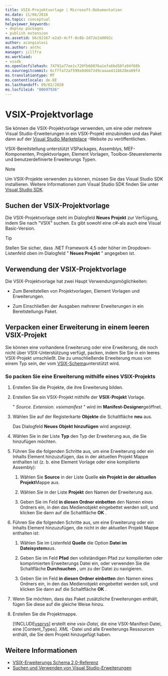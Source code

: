 ```yaml
---
title: VSIX-Projektvorlage | Microsoft-Dokumentation
ms.date: 11/04/2016
ms.topic: conceptual
helpviewer_keywords:
- deploy packages
- publish extension
ms.assetid: b6c82167-e2a5-4cff-8c8b-2d72e2a9092c
author: acangialosi
ms.author: anthc
manager: jillfra
ms.workload:
- vssdk
ms.openlocfilehash: 74791a77ee1c720fb60876a1efa6bd58fa94f68b
ms.sourcegitcommit: 6cfffa72af599a9d667249caaaa411bb28ea69fd
ms.translationtype: MT
ms.contentlocale: de-DE
ms.lasthandoff: 09/02/2020
ms.locfileid: "80697936"
---
```

# <a name="vsix-project-template"></a>VSIX-Projektvorlage

Sie können die VSIX-Projektvorlage verwenden, um eine oder mehrere Visual Studio-Erweiterungen in ein VSIX-Projekt einzubinden und das Paket dann auf der [Visual Studio Marketplace](https://marketplace.visualstudio.com/) -Website zu veröffentlichen.

 VSIX-Bereitstellung unterstützt VSPackages, Assemblys, MEF-Komponenten, Projektvorlagen, Element Vorlagen, Toolbox-Steuerelemente und benutzerdefinierte Erweiterungs Typen.

> [!NOTE]
> Um VSIX-Projekte verwenden zu können, müssen Sie das Visual Studio SDK installieren. Weitere Informationen zum Visual Studio SDK finden Sie unter [Visual Studio SDK](../extensibility/visual-studio-sdk.md).

## <a name="where-to-find-the-vsix-project-template"></a>Suchen der VSIX-Projektvorlage

Die VSIX-Projektvorlage steht im Dialogfeld **Neues Projekt** zur Verfügung, indem Sie nach "VSIX" suchen.  Es gibt sowohl eine c#-als auch eine Visual Basic-Version.

> [!TIP]
> Stellen Sie sicher, dass .NET Framework 4,5 oder höher im Dropdown-Listenfeld oben im Dialogfeld " **Neues Projekt** " angegeben ist.

## <a name="uses-of-the-vsix-project-template"></a>Verwendung der VSIX-Projektvorlage

Die VSIX-Projektvorlage hat zwei Haupt Verwendungsmöglichkeiten:

- Zum Bereitstellen von Projektvorlagen, Element Vorlagen und Erweiterungen.

- Zum Einschließen der Ausgaben mehrerer Erweiterungen in ein Bereitstellungs Paket.

## <a name="packaging-an-extension-in-an-empty-vsix-project"></a>Verpacken einer Erweiterung in einem leeren VSIX-Projekt

Sie können eine vorhandene Erweiterung oder eine Erweiterung, die noch nicht über VSIX-Unterstützung verfügt, packen, indem Sie Sie in ein leeres VSIX-Projekt umschließt. Die zu umschließende Erweiterung muss von einem Typ sein, der vom [VSIX-Schema](../extensibility/vsix-extension-schema-2-0-reference.md)unterstützt wird.

### <a name="to-package-an-extension-by-using-a-vsix-project"></a>So packen Sie eine Erweiterung mithilfe eines VSIX-Projekts

1. Erstellen Sie die Projekte, die ihre Erweiterung bilden.

2. Erstellen Sie ein VSIX-Projekt mithilfe der **VSIX-Projekt** Vorlage.

    " *Source. Extension. vsixmanifest* " wird im **Manifest-Designer**geöffnet.

3. Wählen Sie auf der Registerkarte **Objekte** die Schaltfläche **neu** aus.

    Das Dialogfeld **Neues Objekt hinzufügen** wird angezeigt.

4. Wählen Sie in der Liste **Typ** den Typ der Erweiterung aus, die Sie hinzufügen möchten.

5. Führen Sie die folgenden Schritte aus, um eine Erweiterung oder ein Inhalts Element hinzuzufügen, das in der aktuellen Projekt Mappe enthalten ist (z. b. eine Element Vorlage oder eine kompilierte Assembly):

   1. Wählen Sie **Source** in der Liste Quelle **ein Projekt in der aktuellen Projekt**Mappe aus.

   2. Wählen Sie in der Liste **Projekt** den Namen der Erweiterung aus.

   3. Geben Sie im Feld **in diesen Ordner einbetten** den Namen eines Ordners ein, in den das Medienobjekt eingebettet werden soll, und klicken Sie dann auf die Schaltfläche **OK** .

6. Führen Sie die folgenden Schritte aus, um eine Erweiterung oder ein Inhalts Element hinzuzufügen, die nicht in der aktuellen Projekt Mappe enthalten ist:

   1. Wählen Sie im Listenfeld **Quelle** die Option **Datei im Dateisystem**aus.

   2. Geben Sie im Feld **Pfad** den vollständigen Pfad zur kompilierten oder komprimierten Erweiterungs Datei ein, oder verwenden Sie die Schaltfläche **Durchsuchen** , um zu der Datei zu navigieren.

   3. Geben Sie im Feld **in diesen Ordner einbetten** den Namen eines Ordners ein, in den das Medienobjekt eingebettet werden soll, und klicken Sie dann auf die Schaltfläche **OK** .

7. Wenn Sie möchten, dass das Paket zusätzliche Erweiterungen enthält, fügen Sie diese auf die gleiche Weise hinzu.

8. Erstellen Sie die Projektmappe.

    [!INCLUDE[vsprvs](../code-quality/includes/vsprvs_md.md)] erstellt eine *vsix-Datei,* die eine VSIX-Manifest-Datei, eine [Content_Types]*. XML* -Datei und alle Erweiterungs Ressourcen enthält, die Sie dem Projekt hinzugefügt haben.

## <a name="see-also"></a>Weitere Informationen

- [VSIX-Erweiterungs Schema 2,0-Referenz](../extensibility/vsix-extension-schema-2-0-reference.md)
- [Suchen und Verwenden von Visual Studio-Erweiterungen](../ide/finding-and-using-visual-studio-extensions.md)
